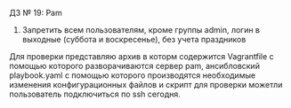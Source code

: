 ДЗ № 19: Pam
  1. Запретить всем пользователям, кроме группы admin, логин в выходные (суббота и воскресенье), без учета праздников
     
Для проверки представляю архив в которм содержится Vagrantfile с помощью которого разворачиваются сервер pam, ансибловский playbook.yaml с помощью которого производятся необходимые изменения конфигурационных файлов и скрипт для проверки можетли пользователь подключиться по ssh сегодня.
